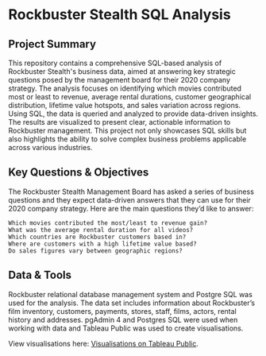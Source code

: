 # Rockbuster Stealth SQL Analysis
## Project Summary

This repository contains a comprehensive SQL-based analysis of Rockbuster Stealth's business data, aimed at answering key strategic questions posed by the management board for their 2020 company strategy. The analysis focuses on identifying which movies contributed most or least to revenue, average rental durations, customer geographical distribution, lifetime value hotspots, and sales variation across regions. Using SQL, the data is queried and analyzed to provide data-driven insights. The results are visualized to present clear, actionable information to Rockbuster management. This project not only showcases SQL skills but also highlights the ability to solve complex business problems applicable across various industries.
## Key Questions & Objectives

The Rockbuster Stealth Management Board has asked a series of business questions and they expect data-driven answers that they can use for their 2020 company strategy. Here are the main questions they’d like to answer:

    Which movies contributed the most/least to revenue gain?
    What was the average rental duration for all videos?
    Which countries are Rockbuster customers based in?
    Where are customers with a high lifetime value based?
    Do sales figures vary between geographic regions?

## Data & Tools

Rockbuster relational database management system and Postgre SQL was used for the analysis. The data set includes information about Rockbuster’s film inventory, customers, payments, stores, staff, films, actors, rental history and addresses. pgAdmin 4 and Postgres SQL were used when working with data and Tableau Public was used to create visualisations.

View visualisations here: [Visualisations on Tableau Public](https://public.tableau.com/authoring/rockbusterspresentation/Story1#1).
